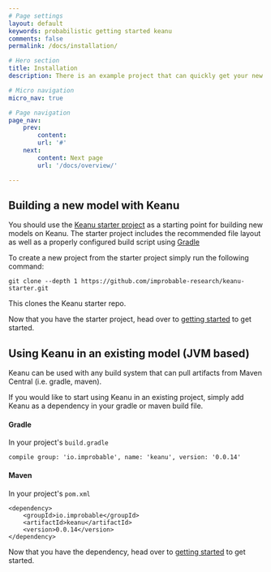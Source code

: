 ```yaml
---
# Page settings
layout: default
keywords: probabilistic getting started keanu
comments: false
permalink: /docs/installation/

# Hero section
title: Installation
description: There is an example project that can quickly get your new modelling project off the ground.

# Micro navigation
micro_nav: true

# Page navigation
page_nav:
    prev:
        content: 
        url: '#'
    next:
        content: Next page
        url: '/docs/overview/'

---
```


## Building a new model with Keanu

You should use the [Keanu starter project](https://github.com/improbable-research/keanu-starter)
 as a starting point for building new models on Keanu. The starter project includes the recommended file layout as 
 well as a properly configured build script using [Gradle](https://gradle.org/)

To create a new project from the starter project simply run the following command:
```
git clone --depth 1 https://github.com/improbable-research/keanu-starter.git
```

This clones the Keanu starter repo.

Now that you have the starter project, head over to [getting started](/docs/getting-started) to get started.

## Using Keanu in an existing model (JVM based)

Keanu can be used with any build system that can pull artifacts from Maven Central (i.e. gradle, maven).

If you would like to start using Keanu in an existing project, simply add Keanu as a dependency 
in your gradle or maven build file.

#### Gradle

In your project's `build.gradle`

```
compile group: 'io.improbable', name: 'keanu', version: '0.0.14'
```

#### Maven

In your project's `pom.xml`

```
<dependency>
    <groupId>io.improbable</groupId>
    <artifactId>keanu</artifactId>
    <version>0.0.14</version>
</dependency>
```

Now that you have the dependency, head over to [getting started](/docs/getting-started) to get started.
